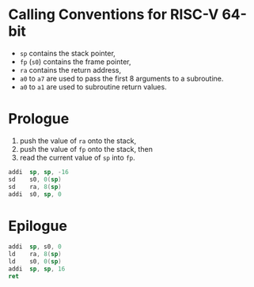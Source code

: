 <!--
     Copyright 2018, Data61
     Commonwealth Scientific and Industrial Research Organisation (CSIRO)
     ABN 41 687 119 230.

     This software may be distributed and modified according to the terms of
     the BSD 2-Clause license. Note that NO WARRANTY is provided.
     See "LICENSE_BSD2.txt" for details.

     @TAG(DATA61_BSD)
-->
# Calling Conventions for RISC-V 64-bit

* `sp` contains the stack pointer,
* `fp` (`s0`) contains the frame pointer,
* `ra` contains the return address,
* `a0` to `a7` are used to pass the first 8 arguments to a subroutine.
* `a0` to `a1` are used to subroutine return values.

# Prologue

1. push the value of `ra` onto the stack,
2. push the value of `fp` onto the stack, then
3. read the current value of `sp` into `fp`.

```asm
addi  sp, sp, -16
sd    s0, 0(sp)
sd    ra, 8(sp)
addi  s0, sp, 0
```

# Epilogue

```asm
addi  sp, s0, 0
ld    ra, 8(sp)
ld    s0, 0(sp)
addi  sp, sp, 16
ret
```
